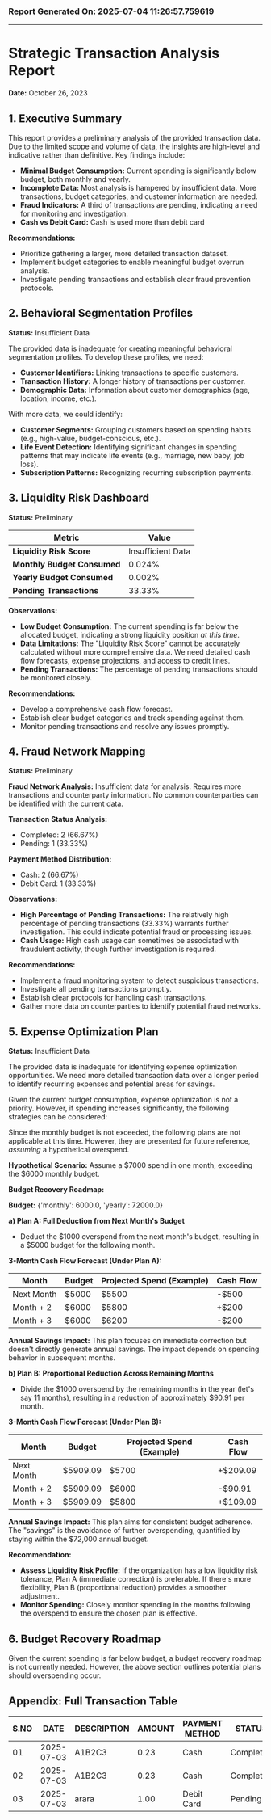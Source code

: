 ### Report Generated On: 2025-07-04 11:26:57.759619 

--- 

# Strategic Transaction Analysis Report

**Date:** October 26, 2023

## 1. Executive Summary

This report provides a preliminary analysis of the provided transaction data. Due to the limited scope and volume of data, the insights are high-level and indicative rather than definitive. Key findings include:

*   **Minimal Budget Consumption:** Current spending is significantly below budget, both monthly and yearly.
*   **Incomplete Data:** Most analysis is hampered by insufficient data. More transactions, budget categories, and customer information are needed.
*   **Fraud Indicators:** A third of transactions are pending, indicating a need for monitoring and investigation.
*   **Cash vs Debit Card:** Cash is used more than debit card

**Recommendations:**

*   Prioritize gathering a larger, more detailed transaction dataset.
*   Implement budget categories to enable meaningful budget overrun analysis.
*   Investigate pending transactions and establish clear fraud prevention protocols.

## 2. Behavioral Segmentation Profiles

**Status:** Insufficient Data

The provided data is inadequate for creating meaningful behavioral segmentation profiles. To develop these profiles, we need:

*   **Customer Identifiers:** Linking transactions to specific customers.
*   **Transaction History:** A longer history of transactions per customer.
*   **Demographic Data:** Information about customer demographics (age, location, income, etc.).

With more data, we could identify:

*   **Customer Segments:** Grouping customers based on spending habits (e.g., high-value, budget-conscious, etc.).
*   **Life Event Detection:** Identifying significant changes in spending patterns that may indicate life events (e.g., marriage, new baby, job loss).
*   **Subscription Patterns:** Recognizing recurring subscription payments.

## 3. Liquidity Risk Dashboard

**Status:** Preliminary

| Metric                      | Value            |
| --------------------------- | ---------------- |
| **Liquidity Risk Score**    | Insufficient Data |
| **Monthly Budget Consumed** | 0.024%           |
| **Yearly Budget Consumed**  | 0.002%           |
| **Pending Transactions**    | 33.33%           |

**Observations:**

*   **Low Budget Consumption:** The current spending is far below the allocated budget, indicating a strong liquidity position *at this time*.
*   **Data Limitations:** The "Liquidity Risk Score" cannot be accurately calculated without more comprehensive data. We need detailed cash flow forecasts, expense projections, and access to credit lines.
*   **Pending Transactions:** The percentage of pending transactions should be monitored closely.

**Recommendations:**

*   Develop a comprehensive cash flow forecast.
*   Establish clear budget categories and track spending against them.
*   Monitor pending transactions and resolve any issues promptly.

## 4. Fraud Network Mapping

**Status:** Preliminary

**Fraud Network Analysis:** Insufficient data for analysis. Requires more transactions and counterparty information. No common counterparties can be identified with the current data.

**Transaction Status Analysis:**

*   Completed: 2 (66.67%)
*   Pending: 1 (33.33%)

**Payment Method Distribution:**

*   Cash: 2 (66.67%)
*   Debit Card: 1 (33.33%)

**Observations:**

*   **High Percentage of Pending Transactions:** The relatively high percentage of pending transactions (33.33%) warrants further investigation. This could indicate potential fraud or processing issues.
*   **Cash Usage:** High cash usage can sometimes be associated with fraudulent activity, though further investigation is required.

**Recommendations:**

*   Implement a fraud monitoring system to detect suspicious transactions.
*   Investigate all pending transactions promptly.
*   Establish clear protocols for handling cash transactions.
*   Gather more data on counterparties to identify potential fraud networks.

## 5. Expense Optimization Plan

**Status:** Insufficient Data

The provided data is inadequate for identifying expense optimization opportunities. We need more detailed transaction data over a longer period to identify recurring expenses and potential areas for savings.

Given the current budget consumption, expense optimization is not a priority. However, if spending increases significantly, the following strategies can be considered:

Since the monthly budget is not exceeded, the following plans are not applicable at this time. However, they are presented for future reference, *assuming* a hypothetical overspend.

**Hypothetical Scenario:** Assume a \$7000 spend in one month, exceeding the \$6000 monthly budget.

**Budget Recovery Roadmap:**

**Budget:** {'monthly': 6000.0, 'yearly': 72000.0}

**a) Plan A: Full Deduction from Next Month's Budget**

*   Deduct the \$1000 overspend from the next month's budget, resulting in a \$5000 budget for the following month.

**3-Month Cash Flow Forecast (Under Plan A):**

| Month     | Budget | Projected Spend (Example) | Cash Flow |
| --------- | ------ | ------------------------- | --------- |
| Next Month| \$5000 | \$5500                     | -\$500    |
| Month + 2 | \$6000 | \$5800                     | +\$200    |
| Month + 3 | \$6000 | \$6200                     | -\$200    |

**Annual Savings Impact:** This plan focuses on immediate correction but doesn't directly generate annual savings. The impact depends on spending behavior in subsequent months.

**b) Plan B: Proportional Reduction Across Remaining Months**

*   Divide the \$1000 overspend by the remaining months in the year (let's say 11 months), resulting in a reduction of approximately \$90.91 per month.

**3-Month Cash Flow Forecast (Under Plan B):**

| Month     | Budget           | Projected Spend (Example) | Cash Flow |
| --------- | ---------------- | ------------------------- | --------- |
| Next Month| \$5909.09        | \$5700                     | +\$209.09 |
| Month + 2 | \$5909.09        | \$6000                     | -\$90.91  |
| Month + 3 | \$5909.09        | \$5800                     | +\$109.09 |

**Annual Savings Impact:** This plan aims for consistent budget adherence. The "savings" is the avoidance of further overspending, quantified by staying within the \$72,000 annual budget.

**Recommendation:**

*   **Assess Liquidity Risk Profile:** If the organization has a low liquidity risk tolerance, Plan A (immediate correction) is preferable. If there's more flexibility, Plan B (proportional reduction) provides a smoother adjustment.
*   **Monitor Spending:** Closely monitor spending in the months following the overspend to ensure the chosen plan is effective.

## 6. Budget Recovery Roadmap

Given the current spending is far below budget, a budget recovery roadmap is not currently needed. However, the above section outlines potential plans should overspending occur.

## Appendix: Full Transaction Table

| S.NO | DATE       | DESCRIPTION   | AMOUNT | PAYMENT METHOD | STATUS    | NOTES       |
| ---- | ---------- | ------------- | ------ | -------------- | --------- | ----------- |
| 01   | 2025-07-03 | A1B2C3        | 0.23   | Cash           | Completed | -------     |
| 02   | 2025-07-03 | A1B2C3        | 0.23   | Cash           | Completed | -------     |
| 03   | 2025-07-03 | arara         | 1.00   | Debit Card     | Pending   | dbcfjhrbf   |
